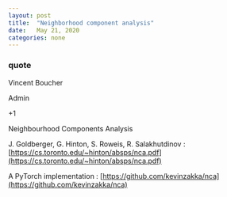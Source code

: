```yaml
---
layout: post
title:  "Neighborhood component analysis"
date:   May 21, 2020
categories: none
---
```







### quote 

Vincent Boucher


Admin






+1

Neighbourhood Components Analysis

J. Goldberger, G. Hinton, S. Roweis, R. Salakhutdinov : [https://cs.toronto.edu/~hinton/absps/nca.pdf](https://cs.toronto.edu/~hinton/absps/nca.pdf)

A PyTorch implementation : [https://github.com/kevinzakka/nca](https://github.com/kevinzakka/nca)



 

